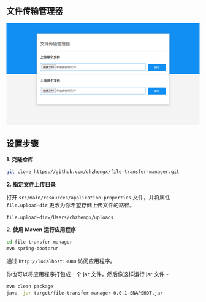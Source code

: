 ## 文件传输管理器

![file-transfer-manager-home-page](src/main/resources/static/img/home.png)

## 设置步骤

**1. 克隆仓库** 

```bash
git clone https://github.com/chzhengx/file-transfer-manager.git
```

**2. 指定文件上传目录**

打开 `src/main/resources/application.properties` 文件，并将属性 `file.upload-dir` 更改为你希望存储上传文件的路径。

```
file.upload-dir=/Users/chzhengx/uploads
```

**2. 使用 Maven 运行应用程序**

```bash
cd file-transfer-manager
mvn spring-boot:run
```

通过 `http://localhost:8080` 访问应用程序。

你也可以将应用程序打包成一个 jar 文件，然后像这样运行 jar 文件 -

```bash
mvn clean package
java -jar target/file-transfer-manager-0.0.1-SNAPSHOT.jar
```